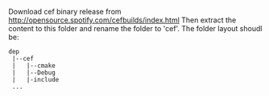 Download cef binary release from http://opensource.spotify.com/cefbuilds/index.html
Then extract the content to this folder and rename the folder to 'cef'. The folder layout shoudl be:
```
dep
 |--cef
 |   |--cmake
 |   |--Debug
 |   |-include
 ...
```
